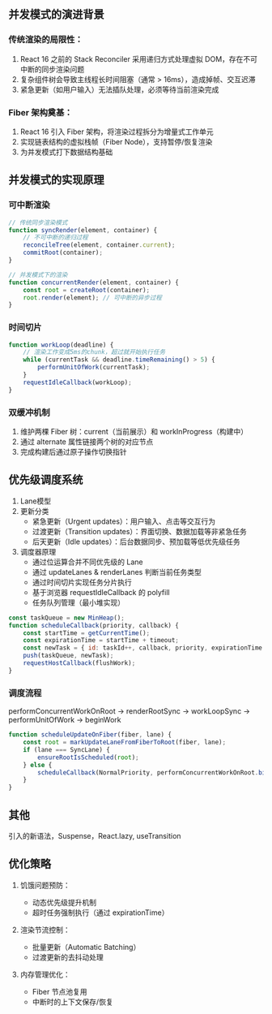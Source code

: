 ## 并发模式的演进背景

### 传统渲染的局限性：
1. React 16 之前的 Stack Reconciler 采用递归方式处理虚拟 DOM，存在不可中断的同步渲染问题
2. 复杂组件树会导致主线程长时间阻塞（通常 > 16ms），造成掉帧、交互迟滞
3. 紧急更新（如用户输入）无法插队处理，必须等待当前渲染完成

### Fiber 架构奠基：
1. React 16 引入 Fiber 架构，将渲染过程拆分为增量式工作单元
2. 实现链表结构的虚拟栈帧（Fiber Node），支持暂停/恢复渲染
3. 为并发模式打下数据结构基础

## 并发模式的实现原理

### 可中断渲染
```js
// 传统同步渲染模式
function syncRender(element, container) {
    // 不可中断的递归过程
    reconcileTree(element, container.current);
    commitRoot(container);
}

// 并发模式下的渲染
function concurrentRender(element, container) {
    const root = createRoot(container);
    root.render(element); // 可中断的异步过程
}
```

### 时间切片
```js
function workLoop(deadline) {
    // 渲染工作变成5ms的chunk，超过就开始执行任务
    while (currentTask && deadline.timeRemaining() > 5) {
        performUnitOfWork(currentTask);
    }
    requestIdleCallback(workLoop);
}
```

### 双缓冲机制
1. 维护两棵 Fiber 树：current（当前展示）和 workInProgress（构建中）
2. 通过 alternate 属性链接两个树的对应节点
3. 完成构建后通过原子操作切换指针

## 优先级调度系统
1. Lane模型
2. 更新分类
    + 紧急更新（Urgent updates）：用户输入、点击等交互行为
    + 过渡更新（Transition updates）：界面切换、数据加载等非紧急任务
    + 后天更新（Idle updates）：后台数据同步、预加载等低优先级任务
3. 调度器原理
    + 通过位运算合并不同优先级的 Lane
    + 通过 updateLanes & renderLanes 判断当前任务类型
    + 通过时间切片实现任务分片执行
    + 基于浏览器 requestIdleCallback 的 polyfill
    + 任务队列管理（最小堆实现）

```js
const taskQueue = new MinHeap();
function scheduleCallback(priority, callback) {
    const startTime = getCurrentTime();
    const expirationTime = startTime + timeout;
    const newTask = { id: taskId++, callback, priority, expirationTime };
    push(taskQueue, newTask);
    requestHostCallback(flushWork);
}
```

### 调度流程
performConcurrentWorkOnRoot 
→ renderRootSync 
→ workLoopSync 
→ performUnitOfWork 
→ beginWork

```js
function scheduleUpdateOnFiber(fiber, lane) {
    const root = markUpdateLaneFromFiberToRoot(fiber, lane);
    if (lane === SyncLane) {
        ensureRootIsScheduled(root);
    } else {
        scheduleCallback(NormalPriority, performConcurrentWorkOnRoot.bind(null, root));
    }
}
```

## 其他
引入的新语法，Suspense，React.lazy, useTransition

## 优化策略
1. 饥饿问题预防：
    + 动态优先级提升机制
    + 超时任务强制执行（通过 expirationTime）

2. 渲染节流控制：
    + 批量更新（Automatic Batching）
    + 过渡更新的去抖动处理

3. 内存管理优化：
    + Fiber 节点池复用
    + 中断时的上下文保存/恢复